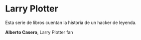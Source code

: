 # Larry Plotter

Esta serie de libros cuentan la historia de un hacker de leyenda.

**Alberto Casero**, Larry Plotter fan
